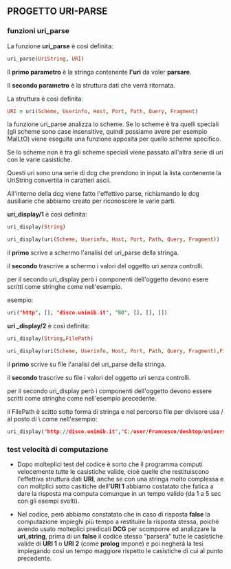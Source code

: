 

## PROGETTO URI-PARSE

### funzioni uri_parse

La funzione **uri_parse** è così definita:

```prolog
uri_parse(UriString, URI)
```

Il **primo parametro** è la stringa contenente **l'uri** da voler **parsare**.

Il **secondo parametro** è la struttura dati che verrà ritornata.

La struttura è così definita:

```prolog
URI = uri(Scheme, Userinfo, Host, Port, Path, Query, Fragment)
```

la funzione uri_parse analizza lo scheme. Se lo scheme è tra quelli speciali (gli scheme sono case insensitive, quindi possiamo avere per esempio MaILtO) viene eseguita una funzione apposita per quello scheme specifico. 

Se lo scheme non è tra gli scheme speciali viene passato all'altra serie di uri con le varie casistiche. 

Questi uri sono una serie di dcg che prendono in input la lista contenente la UriString convertita in caratteri ascii.

All'interno della dcg viene fatto l'effettivo parse, richiamando le dcg ausiliarie che abbiamo creato per riconoscere le varie parti.

**uri_display/1** è così definita:

```prolog
uri_display(String)

uri_display(uri(Scheme, Userinfo, Host, Port, Path, Query, Fragment))
```

il **primo** scrive a schermo l'analisi del uri_parse della stringa.

il **secondo** trascrive a schermo i valori del oggetto uri senza controlli.

per il secondo uri_display però i componenti dell'oggetto devono esere scritti come stringhe come nell'esempio.

esempio:    

```prolog
uri("http", [], "disco.unimib.it", "80", [], [], [])
```

**uri _display/2** è così definita:

```prolog
uri_display(String,FilePath)

uri_display(uri(Scheme, Userinfo, Host, Port, Path, Query, Fragment),FilePath)
```

il **primo** scrive su file l'analisi del uri_parse della stringa.

il **secondo** trascrive su file i valori del oggetto uri senza controlli.

per il secondo uri_display però i componenti dell'oggetto devono essere scritti come stringhe come nell'esempio precedente.

il FilePath è scitto sotto forma di stringa e nel percorso file per divisore usa / al posto di \ come nell'esempio:

```prolog
uri_display("http://disco.unimib.it","C:/user/Francesco/desktop/università/parsed.txt")
```

### **test velocità di computazione**

- Dopo molteplici test del codice è sorto che il programma computi velocemente tutte le casistiche valide, cioè quelle che restituiscono l'effettiva struttura dati **URI**,  anche se con una stringa molto complessa e con moltplici sotto casitiche dell'**URI 1** abbiamo costatato che fatica a dare la risposta ma computa comunque in un tempo valido (da 1 a 5 sec con gli esempi svolti).

- Nel codice, però abbiamo constatato che in caso di risposta **false** la computazione impieghi più tempo a restituire la risposta stessa, poichè avendo usato molteplici predicati **DCG** per scomporre ed analizzare la **uri_string**, prima di un **false** il codice stesso "parserà" tutte le casistiche valide di **URI 1** o **URI 2** (come **prolog** impone) e poi negherà la tesi impiegando così un tempo maggiore rispetto le casistiche di cui al punto precedente.
